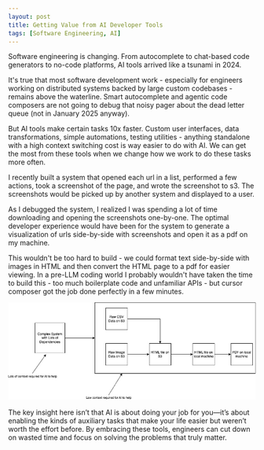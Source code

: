 ```yaml
---
layout: post
title: Getting Value from AI Developer Tools
tags: [Software Engineering, AI]
---
```

<script> 
  (function(i,s,o,g,r,a,m){i['GoogleAnalyticsObject']=r;i[r]=i[r]||function(){
  (i[r].q=i[r].q||[]).push(arguments)},i[r].l=1*new Date();a=s.createElement(o),
  m=s.getElementsByTagName(o)[0];a.async=1;a.src=g;m.parentNode.insertBefore(a,m)
  })(window,document,'script','https://www.google-analytics.com/analytics.js','ga');

  ga('create', 'UA-82391879-1', 'auto');
  ga('send', 'pageview');

</script>


Software engineering is changing. From autocomplete to chat-based code generators to no-code platforms, AI tools arrived like a tsunami in 2024. 

It's true that most software development work - especially for engineers working on distributed systems backed by large custom codebases - remains above the waterline. Smart autocomplete and agentic code composers are not going to debug that noisy pager about the dead letter queue (not in January 2025 anyway). 

But AI tools make certain tasks 10x faster. Custom user interfaces, data transformations, simple automations, testing utilities - anything standalone with a high context switching cost is way easier to do with AI. We can get the most from these tools when we change how we work to do these tasks more often.

I recently built a system that opened each url in a list, performed a few actions, took a screenshot of the page, and wrote the screenshot to s3. The screenshots would be picked up by another system and displayed to a user.

As I debugged the system, I realized I was spending a lot of time downloading and opening the screenshots one-by-one. The optimal developer experience would have been for the system to generate a visualization of urls side-by-side with screenshots and open it as a pdf on my machine.

This wouldn't be too hard to build - we could format text side-by-side with images in HTML and then convert the HTML page to a pdf for easier viewing. In a pre-LLM coding world I probably wouldn't have taken the time to build this - too much boilerplate code and unfamiliar APIs - but cursor composer got the job done perfectly in a few minutes.

![AI Coding](/img/AICoding.jpg)



The key insight here isn’t that AI is about doing your job for you—it’s about enabling the kinds of auxiliary tasks that make your life easier but weren’t worth the effort before. By embracing these tools, engineers can cut down on wasted time and focus on solving the problems that truly matter.












